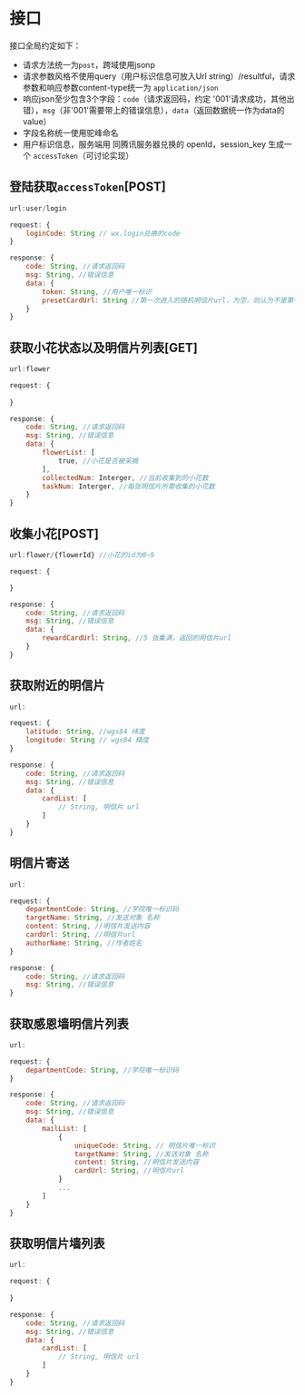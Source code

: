 # 接口

接口全局约定如下：

* 请求方法统一为`post`，跨域使用jsonp
* 请求参数风格不使用query（用户标识信息可放入Url string）/resultful，请求参数和响应参数content-type统一为 `application/json`
* 响应json至少包含3个字段：`code`（请求返回码，约定 '001'请求成功，其他出错），`msg`（非'001'需要带上的错误信息），`data`（返回数据统一作为data的value）
* 字段名称统一使用驼峰命名
* 用户标识信息，服务端用 同腾讯服务器兑换的 openId，session_key 生成一个 `accessToken`（可讨论实现）


## 登陆获取`accessToken`[POST]

```javascript
url:user/login

request: {
    loginCode: String // wx.login兑换的code
}

response: {
    code: String, //请求返回码
    msg: String, //错误信息
    data: {
        token: String, //用户唯一标识
        presetCardUrl: String //第一次进入的随机明信片url，为空，则认为不是第一次进入，
    }
}
```


## 获取小花状态以及明信片列表[GET]

```javascript
url:flower

request: {
    
}

response: {
    code: String, //请求返回码
    msg: String, //错误信息
    data: {
        flowerList: [
            true, //小花是否被采摘
        ],
        collectedNum: Interger, //当前收集到的小花数
        taskNum: Interger, //每张明信片所需收集的小花数
    }
}
```


## 收集小花[POST]

```javascript
url:flower/{flowerId} //小花的id为0~9

request: {

}

response: {
    code: String, //请求返回码
    msg: String, //错误信息
    data: {
        rewardCardUrl: String, //5 张集满，返回的明信片url
    }
}
```


## 获取附近的明信片

```javascript
url:

request: {
    latitude: String, //wgs84 纬度
    longitude: String // wgs84 精度
}

response: {
    code: String, //请求返回码
    msg: String, //错误信息
    data: {
        cardList: [
            // String, 明信片 url
        ]
    }
}
```


## 明信片寄送

```javascript
url:

request: {
    departmentCode: String, //学院唯一标识码
    targetName: String, //发送对象 名称
    content: String, //明信片发送内容
    cardUrl: String, //明信片url
    authorName: String, //作者姓名
}

response: {
    code: String, //请求返回码
    msg: String, //错误信息
}
```

## 获取感恩墙明信片列表

```javascript
url:

request: {
    departmentCode: String, //学院唯一标识码
}

response: {
    code: String, //请求返回码
    msg: String, //错误信息
    data: {
        mailList: [
            {
                uniqueCode: String, // 明信片唯一标识
                targetName: String, //发送对象 名称
                content: String, //明信片发送内容
                cardUrl: String, //明信片url
            }
            ...
        ]
    }
}
```


## 获取明信片墙列表

```javascript
url:

request: {
    
}

response: {
    code: String, //请求返回码
    msg: String, //错误信息
    data: {
        cardList: [
            // String, 明信片 url
        ]
    }
}
```


